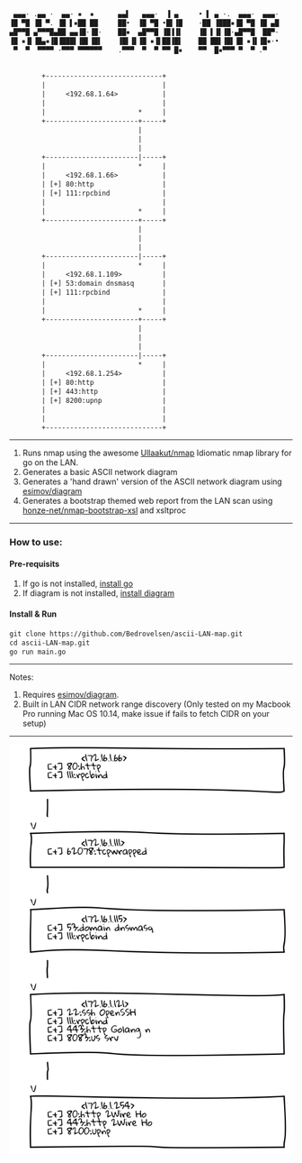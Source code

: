 ```
 ▄▄▄· .▄▄ ·  ▄▄· ▪  ▪      ▄▄▌   ▄▄▄·  ▐ ▄     • ▌ ▄ ·.  ▄▄▄·  ▄▄▄·
▐█ ▀█ ▐█ ▀. ▐█ ▌▪██ ██     ██•  ▐█ ▀█ •█▌▐█    ·██ ▐███▪▐█ ▀█ ▐█ ▄█
▄█▀▀█ ▄▀▀▀█▄██ ▄▄▐█·▐█·    ██▪  ▄█▀▀█ ▐█▐▐▌    ▐█ ▌▐▌▐█·▄█▀▀█  ██▀·
▐█ ▪▐▌▐█▄▪▐█▐███▌▐█▌▐█▌    ▐█▌▐▌▐█ ▪▐▌██▐█▌    ██ ██▌▐█▌▐█ ▪▐▌▐█▪·•
 ▀  ▀  ▀▀▀▀ ·▀▀▀ ▀▀▀▀▀▀    .▀▀▀  ▀  ▀ ▀▀ █▪    ▀▀  █▪▀▀▀ ▀  ▀ .▀   
```

```

		+-----------------------------+
		|                             |
		|     <192.68.1.64>           |
		|                             |
		|                       *     |
		+-----------------------+-----+
		                        |
		                        |
		                        |
		+-----------------------|-----+
		|                       *     |
		|     <192.68.1.66>           |
		| [+] 80:http                 |
		| [+] 111:rpcbind             |
		|                             |
		|                       *     |
		+-----------------------+-----+
		                        |
		                        |
		                        |
		+-----------------------|-----+
		|                       *     |
		|     <192.68.1.109>          |
		| [+] 53:domain dnsmasq       |
		| [+] 111:rpcbind             |
		|                             |
		|                       *     |
		+-----------------------+-----+
		                        |
		                        |
		                        |
		+-----------------------|-----+
		|                       *     |
		|     <192.68.1.254>          |
		| [+] 80:http                 |
		| [+] 443:http                |
		| [+] 8200:upnp               |
		|                             |
		|                             |
		+-----------------------------+
```

---

1. Runs nmap using the awesome [Ullaakut/nmap](https://github.com/Ullaakut/nmap) Idiomatic nmap library for go on the LAN.
2. Generates a basic ASCII network diagram
3. Generates a 'hand drawn' version of the ASCII network diagram using [esimov/diagram](https://github.com/esimov/diagram)
4. Generates a bootstrap themed web report from the LAN scan using [honze-net/nmap-bootstrap-xsl](https://github.com/honze-net/nmap-bootstrap-xsl) and xsltproc

---

### How to use:
#### Pre-requisits
1. If go is not installed, [install go](https://golang.org/doc/install)
2. If diagram is not installed, [install diagram](https://github.com/esimov/diagram)

#### Install & Run
```
git clone https://github.com/Bedrovelsen/ascii-LAN-map.git
cd ascii-LAN-map.git
go run main.go
```

---
Notes:
1. Requires [esimov/diagram](https://github.com/esimov/diagram).
2. Built in LAN CIDR network range discovery (Only tested on my Macbook Pro running Mac OS 10.14, make issue if fails to fetch CIDR on your setup)
---
![LAN_DRAWING](https://github.com/Bedrovelsen/ascii-LAN-map/blob/master/LAN_DRAWING.png)
